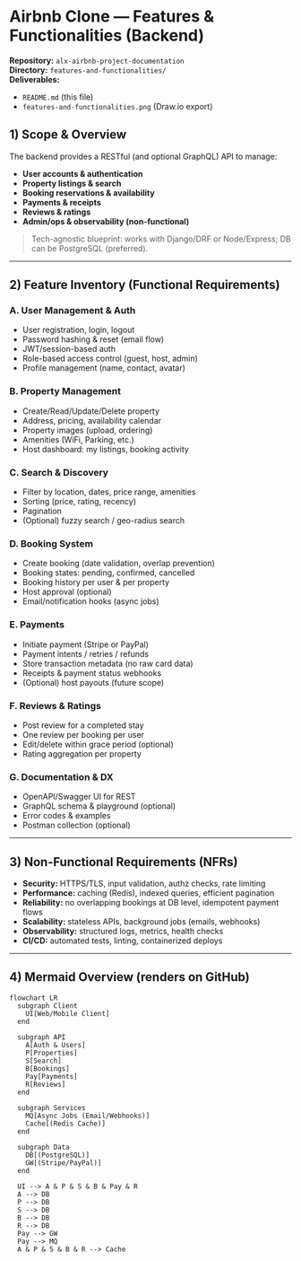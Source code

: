 # Airbnb Clone — Features & Functionalities (Backend)

**Repository:** `alx-airbnb-project-documentation`  
**Directory:** `features-and-functionalities/`  
**Deliverables:**  
- `README.md` (this file)  
- `features-and-functionalities.png` (Draw.io export)

## 1) Scope & Overview
The backend provides a RESTful (and optional GraphQL) API to manage:
- **User accounts & authentication**
- **Property listings & search**
- **Booking reservations & availability**
- **Payments & receipts**
- **Reviews & ratings**
- **Admin/ops & observability (non-functional)**

> Tech-agnostic blueprint: works with Django/DRF or Node/Express; DB can be PostgreSQL (preferred).

---

## 2) Feature Inventory (Functional Requirements)

### A. User Management & Auth
- User registration, login, logout
- Password hashing & reset (email flow)
- JWT/session-based auth
- Role-based access control (guest, host, admin)
- Profile management (name, contact, avatar)

### B. Property Management
- Create/Read/Update/Delete property
- Address, pricing, availability calendar
- Property images (upload, ordering)
- Amenities (WiFi, Parking, etc.)
- Host dashboard: my listings, booking activity

### C. Search & Discovery
- Filter by location, dates, price range, amenities
- Sorting (price, rating, recency)
- Pagination
- (Optional) fuzzy search / geo-radius search

### D. Booking System
- Create booking (date validation, overlap prevention)
- Booking states: pending, confirmed, cancelled
- Booking history per user & per property
- Host approval (optional)
- Email/notification hooks (async jobs)

### E. Payments
- Initiate payment (Stripe or PayPal)
- Payment intents / retries / refunds
- Store transaction metadata (no raw card data)
- Receipts & payment status webhooks
- (Optional) host payouts (future scope)

### F. Reviews & Ratings
- Post review for a completed stay
- One review per booking per user
- Edit/delete within grace period (optional)
- Rating aggregation per property

### G. Documentation & DX
- OpenAPI/Swagger UI for REST
- GraphQL schema & playground (optional)
- Error codes & examples
- Postman collection (optional)

---

## 3) Non-Functional Requirements (NFRs)
- **Security:** HTTPS/TLS, input validation, authz checks, rate limiting
- **Performance:** caching (Redis), indexed queries, efficient pagination
- **Reliability:** no overlapping bookings at DB level, idempotent payment flows
- **Scalability:** stateless APIs, background jobs (emails, webhooks)
- **Observability:** structured logs, metrics, health checks
- **CI/CD:** automated tests, linting, containerized deploys

---

## 4) Mermaid Overview (renders on GitHub)
```mermaid
flowchart LR
  subgraph Client
    UI[Web/Mobile Client]
  end

  subgraph API
    A[Auth & Users]
    P[Properties]
    S[Search]
    B[Bookings]
    Pay[Payments]
    R[Reviews]
  end

  subgraph Services
    MQ[Async Jobs (Email/Webhooks)]
    Cache[(Redis Cache)]
  end

  subgraph Data
    DB[(PostgreSQL)]
    GW[(Stripe/PayPal)]
  end

  UI --> A & P & S & B & Pay & R
  A --> DB
  P --> DB
  S --> DB
  B --> DB
  R --> DB
  Pay --> GW
  Pay --> MQ
  A & P & S & B & R --> Cache
````




